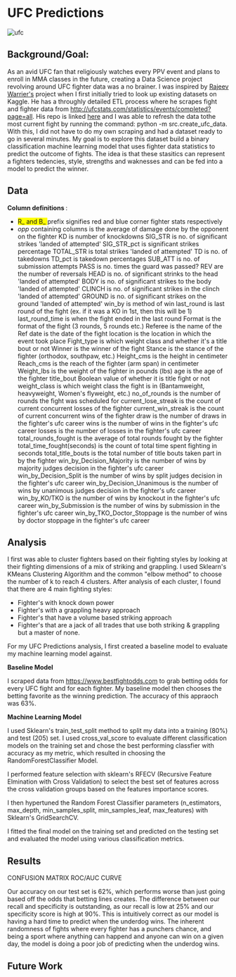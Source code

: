 # UFC Predictions
![ufc](https://github.com/ctran2320/UFC_predictions/assets/133697095/c02c49ed-e888-4c04-9842-d1933378f1cb)

## Background/Goal:
As an avid UFC fan that religiously watches every PPV event and plans to enroll in MMA classes in the future, creating a Data Science project revolving around UFC fighter data was a no brainer. I was inspired by [Rajeev Warrier's](https://www.kaggle.com/datasets/rajeevw/ufcdata) project when I first initially tried to look up existing datasets on Kaggle. He has a throughly detailed ETL process where he scrapes fight and fighter data from http://ufcstats.com/statistics/events/completed?page=all. His repo is linked [here](https://github.com/WarrierRajeev/UFC-Predictions) and I was able to refresh the data tothe most current fight by running the command: python -m src.create_ufc_data. With this, I did not have to do my own scraping and had a dataset ready to go in several minutes. My goal is to explore this dataset build a binary classification machine learning model that uses fighter data statistics to predict the outcome of fights. The idea is that these stasitics can represent a fighters tedencies, style, strengths and waknesses and can be fed into a model to predict the winner. 

## Data
<b> Column definitions </b>:
- <span style="background-color: #FFFF00"> R_ and B_ </span> prefix signifies red and blue corner fighter stats respectively
- _opp_ containing columns is the average of damage done by the opponent on the fighter
KD is number of knockdowns
SIG_STR is no. of significant strikes 'landed of attempted'
SIG_STR_pct is significant strikes percentage
TOTAL_STR is total strikes 'landed of attempted'
TD is no. of takedowns
TD_pct is takedown percentages
SUB_ATT is no. of submission attempts
PASS is no. times the guard was passed?
REV are the number of reversals
HEAD is no. of significant strinks to the head 'landed of attempted'
BODY is no. of significant strikes to the body 'landed of attempted'
CLINCH is no. of significant strikes in the clinch 'landed of attempted'
GROUND is no. of significant strikes on the ground 'landed of attempted'
win_by is method of win
last_round is last round of the fight (ex. if it was a KO in 1st, then this will be 1)
last_round_time is when the fight ended in the last round
Format is the format of the fight (3 rounds, 5 rounds etc.)
Referee is the name of the Ref
date is the date of the fight
location is the location in which the event took place
Fight_type is which weight class and whether it's a title bout or not
Winner is the winner of the fight
Stance is the stance of the fighter (orthodox, southpaw, etc.)
Height_cms is the height in centimeter
Reach_cms is the reach of the fighter (arm span) in centimeter
Weight_lbs is the weight of the fighter in pounds (lbs)
age is the age of the fighter
title_bout Boolean value of whether it is title fight or not
weight_class is which weight class the fight is in (Bantamweight, heavyweight, Women's flyweight, etc.)
no_of_rounds is the number of rounds the fight was scheduled for
current_lose_streak is the count of current concurrent losses of the fighter
current_win_streak is the count of current concurrent wins of the fighter
draw is the number of draws in the fighter's ufc career
wins is the number of wins in the fighter's ufc career
losses is the number of losses in the fighter's ufc career
total_rounds_fought is the average of total rounds fought by the fighter
total_time_fought(seconds) is the count of total time spent fighting in seconds
total_title_bouts is the total number of title bouts taken part in by the fighter
win_by_Decision_Majority is the number of wins by majority judges decision in the fighter's ufc career
win_by_Decision_Split is the number of wins by split judges decision in the fighter's ufc career
win_by_Decision_Unanimous is the number of wins by unanimous judges decision in the fighter's ufc career
win_by_KO/TKO is the number of wins by knockout in the fighter's ufc career
win_by_Submission is the number of wins by submission in the fighter's ufc career
win_by_TKO_Doctor_Stoppage is the number of wins by doctor stoppage in the fighter's ufc career

## Analysis
I first was able to cluster fighters based on their fighting styles by looking at their fighting dimensions of a mix of striking and grappling. I used Sklearn's KMeans Clustering Algorithm and the common "elbow method" to choose the number of k to reach 4 clusters. After analysis of each cluster, I found that there are 4 main fighting styles:
- Fighter's with knock down power
- Fighter's with a grappling heavy approach
- Fighter's that have a volume based striking approach
- Fighter's that are a jack of all trades that use both striking & grappling but a master of none.

For my UFC Predictions analysis, I first created a baseline model to evaluate my machine learning model against.

<b> Baseline Model </b>

I scraped data from https://www.bestfightodds.com to grab betting odds for every UFC fight and for each fighter. My baseline model then chooses the betting favorite as the winning prediction. The accuracy of this appraoch was 63%.

<b> Machine Learning Model </b>

I used Sklearn's train_test_split method to split my data into a training (80%) and test (205) set. I used cross_val_score to evaluate different classification models on the training set and chose the best performing classfier with accuracy as my metric, which resulted in choosing the RandomForestClassifier Model.

I performed feature selection with sklearn's RFECV (Recursive Feature Elmination with Cross Validation) to select the best set of features across the cross validation groups based on the features importance scores. 

I then hypertuned the Random Forest Classifier parameters (n_estimators, max_depth, min_samples_split, min_samples_leaf, max_features) with Sklearn's GridSearchCV.

I fitted the final model on the training set and predicted on the testing set and evaluated the model using various classification metrics.

## Results
CONFUSION MATRIX
ROC/AUC CURVE

Our accuracy on our test set is 62%, which performs worse than just going based off the odds that betting lines creates. The difference between our recall and specificity is outstanding, as our recall is low at 25% and our specificity score is high at 90%. This is intuitively correct as our model is having a hard time to predict when the underdog wins. The inherent randomness of fights where every fighter has a punchers chance, and being a sport where anything can happend and anyone can win on a given day, the model is doing a poor job of predicting when the underdog wins.

## Future Work

